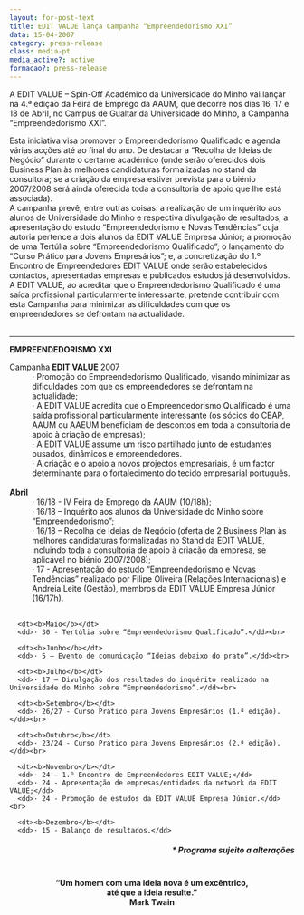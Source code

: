 ```yaml
---
layout: for-post-text
title: EDIT VALUE lança Campanha “Empreendedorismo XXI”
data: 15-04-2007
category: press-release
class: media-pt
media_active?: active
formacao?: press-release
--- 
```


A EDIT VALUE – Spin-Off Académico da Universidade do Minho vai lançar na 4.ª edição da Feira de Emprego da AAUM, que decorre nos dias 16, 17 e 18 de Abril, no Campus de Gualtar da Universidade do Minho, a Campanha “Empreendedorismo XXI”.

Esta iniciativa visa promover o Empreendedorismo Qualificado e agenda várias acções até ao final do ano. De destacar a “Recolha de Ideias de Negócio” durante o certame académico (onde serão oferecidos dois Business Plan às melhores candidaturas formalizadas no stand da consultora; se a criação da empresa estiver prevista para o biénio 2007/2008 será ainda oferecida toda a consultoria de apoio que lhe está associada).<br>
A campanha prevê, entre outras coisas: a realização de um inquérito aos alunos de Universidade do Minho e respectiva divulgação de resultados; a apresentação do estudo “Empreendedorismo e Novas Tendências” cuja autoria pertence a dois alunos da EDIT VALUE Empresa Júnior; a promoção de uma Tertúlia sobre “Empreendedorismo Qualificado”; o lançamento do “Curso Prático para Jovens Empresários”; e, a concretização do 1.º Encontro de Empreendedores EDIT VALUE onde serão estabelecidos contactos, apresentadas empresas e publicados estudos já desenvolvidos.<br>
A EDIT VALUE, ao acreditar que o Empreendedorismo Qualificado é uma saída profissional particularmente interessante, pretende contribuir com esta Campanha para minimizar as dificuldades com que os empreendedores se defrontam na actualidade.<br><br>

<div><hr></div>
 
**EMPREENDEDORISMO XXI**
 
<dl>
      <dt>Campanha <b>EDIT VALUE</b> 2007<br></dt>
      <dd>· Promoção do Empreendedorismo Qualificado, visando minimizar as dificuldades com que os empreendedores se defrontam na actualidade;</dd>
      <dd>· A EDIT VALUE acredita que o Empreendedorismo Qualificado é uma saída profissional particularmente interessante (os sócios do CEAP, AAUM ou AAEUM beneficiam de descontos em toda a consultoria de apoio à criação de empresas);</dd>
      <dd>· A EDIT VALUE assume um risco partilhado junto de estudantes ousados, dinâmicos e empreendedores.</dd>
      <dd>· A criação e o apoio a novos projectos empresariais, é um factor determinante para o fortalecimento do tecido empresarial português.</dd>
      <br>
      <dt><b>Abril</b></dt>
      <dd>· 16/18 - IV Feira de Emprego da AAUM (10/18h);</dd>
      <dd>· 16/18 – Inquérito aos alunos da Universidade do Minho sobre “Empreendedorismo”;</dd>
      <dd>· 16/18 – Recolha de Ideias de Negócio (oferta de 2 Business Plan às melhores candidaturas formalizadas no Stand da EDIT VALUE, incluindo toda a consultoria de apoio à criação da empresa, se aplicável no biénio 2007/2008);</dd>
      <dd>·         17 - Apresentação do estudo “Empreendedorismo e Novas Tendências” realizado por Filipe Oliveira (Relações Internacionais) e Andreia Leite (Gestão), membros da EDIT VALUE Empresa Júnior (16/17h).</dd><br>
 
      <dt><b>Maio</b></dt>
      <dd>· 30 - Tertúlia sobre “Empreendedorismo Qualificado”.</dd><br>
      
      <dt><b>Junho</b></dt>
      <dd>· 5 – Evento de comunicação “Ideias debaixo do prato”.</dd><br>
      
      <dt><b>Julho</b></dt>
      <dd>· 17 – Divulgação dos resultados do inquérito realizado na Universidade do Minho sobre “Empreendedorismo”.</dd><br>
      
      <dt><b>Setembro</b></dt>
      <dd>· 26/27 - Curso Prático para Jovens Empresários (1.ª edição).</dd><br>
      
      <dt><b>Outubro</b></dt>
      <dd>· 23/24 - Curso Prático para Jovens Empresários (2.ª edição).</dd><br>
      
      <dt><b>Novembro</b></dt>
      <dd>· 24 – 1.º Encontro de Empreendedores EDIT VALUE;</dd>
      <dd>· 24 - Apresentação de empresas/entidades da network da EDIT VALUE;</dd>
      <dd>· 24 - Promoção de estudos da EDIT VALUE Empresa Júnior.</dd><br>
      
      <dt><b>Dezembro</b></dt>
      <dd>· 15 - Balanço de resultados.</dd>
</dl>
<h5 style="text-align: right;">* Programa sujeito a alterações</h5>
 
<br>
<div style="text-align: center;">
      <b>“Um homem com uma ideia nova é um excêntrico,</b><br>
      <b>até que a ideia resulte.”</b><br>
      <b>Mark Twain</b><br><br>
<div>